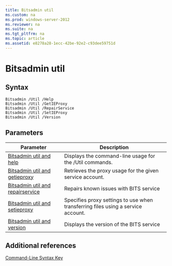 ```yaml
---
title: Bitsadmin util
ms.custom: na
ms.prod: windows-server-2012
ms.reviewer: na
ms.suite: na
ms.tgt_pltfrm: na
ms.topic: article
ms.assetid: e8278a28-1ecc-42be-92e2-c93dee59751d
---
```

# Bitsadmin util

## Syntax

```
Bitsadmin /Util /Help
Bitsadmin /Util /GetIEProxy
Bitsadmin /Util /RepairService
Bitsadmin /Util /SetIEProxy
Bitsadmin /Util /Version
```

## Parameters

|Parameter|Description|
|-------------|---------------|
|[Bitsadmin util and help](Bitsadmin-util-and-help.md)|Displays the command\-line usage for the \/Util commands.|
|[Bitsadmin util and getieproxy](Bitsadmin-util-and-getieproxy.md)|Retrieves the proxy usage for the given service account.|
|[Bitsadmin util and repairservice](Bitsadmin-util-and-repairservice.md)|Repairs known issues with BITS service|
|[Bitsadmin util and setieproxy](Bitsadmin-util-and-setieproxy.md)|Specifies proxy settings to use when transferring files using a service account.|
|[Bitsadmin util and version](Bitsadmin-util-and-version.md)|Displays the version of the BITS service|

## Additional references
[Command-Line Syntax Key](Command-Line-Syntax-Key.md)


